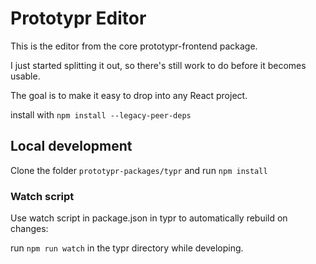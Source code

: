 # Prototypr Editor

This is the editor from the core prototypr-frontend package. 

I just started splitting it out, so there's still work to do before it becomes usable.

The goal is to make it easy to drop into any React project.


install with 
`npm install --legacy-peer-deps`

## Local development

Clone the folder `prototypr-packages/typr` and run `npm install`

### Watch script
Use watch script in package.json in typr to automatically rebuild on changes:

run `npm run watch` in the typr directory while developing.
